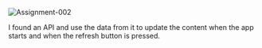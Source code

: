 
![Assignment-002](display/Assignment-002.gif)

I found an API and use the data from it to update the content when the app starts and when the refresh button is pressed.
